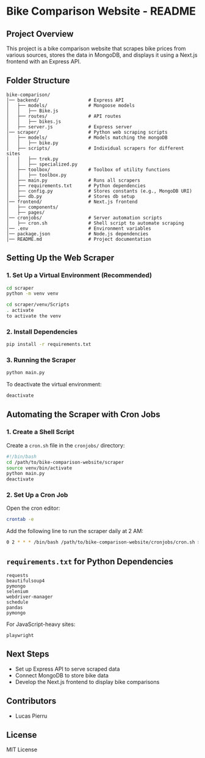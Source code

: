 # Bike Comparison Website - README

## Project Overview

This project is a bike comparison website that scrapes bike prices from various sources, stores the data in MongoDB, and displays it using a Next.js frontend with an Express API.

## Folder Structure

```
bike-comparison/
│── backend/                  # Express API
│   ├── models/               # Mongoose models
│   │   ├── Bike.js
│   ├── routes/               # API routes
│   │   ├── bikes.js
│   ├── server.js             # Express server
│── scraper/                  # Python web scraping scripts
│   ├── models/               # Models matching the mongoDB
│   │   ├── bike.py
│   ├── scripts/              # Individual scrapers for different sites
│   │   ├── trek.py
│   │   ├── specialized.py
│   ├── toolbox/              # Toolbox of utility functions
│   │   ├── toolbox.py
│   ├── main.py               # Runs all scrapers
│   ├── requirements.txt      # Python dependencies
│   ├── config.py             # Stores constants (e.g., MongoDB URI)
│   ├── db.py                 # Stores db setup
│── frontend/                 # Next.js frontend
│   ├── components/
│   ├── pages/
│── cronjobs/                 # Server automation scripts
│   ├── cron.sh               # Shell script to automate scraping
│── .env                      # Environment variables
│── package.json              # Node.js dependencies
│── README.md                 # Project documentation
```

## Setting Up the Web Scraper

### 1. Set Up a Virtual Environment (Recommended)

```bash
cd scraper
python -m venv venv
```

```bash
cd scraper/venv/Scripts
. activate
to activate the venv
```

### 2. Install Dependencies

```bash
pip install -r requirements.txt
```

### 3. Running the Scraper

```bash
python main.py
```

To deactivate the virtual environment:

```bash
deactivate
```

## Automating the Scraper with Cron Jobs

### 1. Create a Shell Script

Create a `cron.sh` file in the `cronjobs/` directory:

```bash
#!/bin/bash
cd /path/to/bike-comparison-website/scraper
source venv/bin/activate
python main.py
deactivate
```

### 2. Set Up a Cron Job

Open the cron editor:

```bash
crontab -e
```

Add the following line to run the scraper daily at 2 AM:

```bash
0 2 * * * /bin/bash /path/to/bike-comparison-website/cronjobs/cron.sh >> /path/to/logfile.log 2>&1
```

## `requirements.txt` for Python Dependencies

```
requests
beautifulsoup4
pymongo
selenium
webdriver-manager
schedule
pandas
pymongo
```

For JavaScript-heavy sites:

```
playwright
```

## Next Steps

- Set up Express API to serve scraped data
- Connect MongoDB to store bike data
- Develop the Next.js frontend to display bike comparisons

## Contributors

- Lucas Pierru

## License

MIT License
